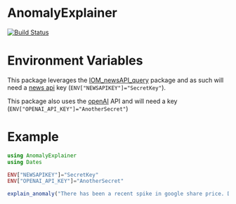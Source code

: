 # AnomalyExplainer

[![Build Status](https://github.com/your-GitHub-username/Anomaly_Explainer.jl/actions/workflows/CI.yml/badge.svg?branch=main)](https://github.com/your-GitHub-username/Anomaly_Explainer.jl/actions/workflows/CI.yml?query=branch%3Amain)
# Environment Variables
This package leverages the [IOM_newsAPI_query](https://github.com/Baffelan/IOM_newsAPI_query) package and as such will need a [news api](https://www.newsapi.ai/) key (`ENV["NEWSAPIKEY"]="SecretKey"`).

This package also uses the [openAI](https://openai.com/) API and will need a key (`ENV["OPENAI_API_KEY"]="AnotherSecret"`)

# Example
```julia
using AnomalyExplainer
using Dates

ENV["NEWSAPIKEY"]="SecretKey"
ENV["OPENAI_API_KEY"]="AnotherSecret"

explain_anomaly("There has been a recent spike in google share price. Does this article mention anything that could have affected the shock price of google? Begin the answer with a 'Yes' or a 'no'.", ["google"], (today()-Day(3), today()))
```
